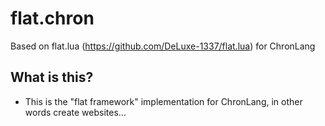 # flat.chron
 Based on flat.lua (https://github.com/DeLuxe-1337/flat.lua) for ChronLang

## What is this?
- This is the "flat framework" implementation for ChronLang, in other words create websites...
